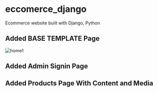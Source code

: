 # eccomerce_django
Ecommerce website built with Django, Python
## Added BASE TEMPLATE Page
![home1](https://github.com/bhumikaGithub28/eccomerce_django/assets/170792307/ec917fd2-602f-4d40-924d-57f2a411cbaf)
## Added Admin Signin Page
## Added Products Page With Content and Media
